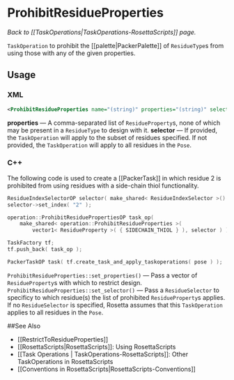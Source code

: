 # ProhibitResidueProperties
*Back to [[TaskOperations|TaskOperations-RosettaScripts]] page.*

 `TaskOperation` to prohibit the [[palette|PackerPalette]] of `ResidueType`s from using those with any of the given properties.
 
 ## Usage
 ### XML
 ```xml
<ProhibitResidueProperties name="(string)" properties="(string)" selector="(string)" />
```

**properties** &mdash; A comma-separated list of `ResidueProperty`s, none of which may be present in a `ResidueType` to design with it.
**selector** &mdash; If provided, the `TaskOperation` will apply to the subset of residues specified. If not provided, the `TaskOperation` will apply to all residues in the `Pose`.

### C++
The following code is used to create a [[PackerTask]] in which residue 2 is prohibited from using residues with a side-chain thiol functionality.
```C++
ResidueIndexSelectorOP selector( make_shared< ResidueIndexSelector >() );
selector->set_index( "2" );

operation::ProhibitResiduePropertiesOP task_op(
    make_shared< operation::ProhibitResidueProperties >(
		vector1< ResidueProperty >( { SIDECHAIN_THIOL } ), selector ) );

TaskFactory tf;
tf.push_back( task_op );

PackerTaskOP task( tf.create_task_and_apply_taskoperations( pose ) );
```

`ProhibitResidueProperties::set_properties()` &mdash; Pass a vector of `ResidueProperty`s with which to restrict design.
`ProhibitResidueProperties::set_selector()` &mdash; Pass a `ResidueSelector` to specificy to which residue(s) the list of prohibited `ResidueProperty`s applies. If no `ResidueSelector` is specified, Rosetta assumes that this `TaskOperation` applies to all residues in the `Pose`.

##See Also
* [[RestrictToResidueProperties]]
* [[RosettaScripts|RosettaScripts]]: Using RosettaScripts
* [[Task Operations | TaskOperations-RosettaScripts]]: Other TaskOperations in RosettaScripts
* [[Conventions in RosettaScripts|RosettaScripts-Conventions]]

